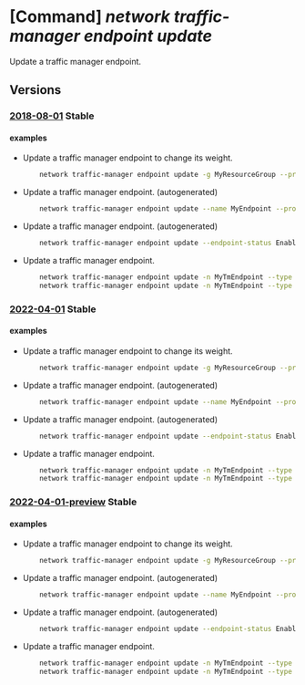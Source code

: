 # [Command] _network traffic-manager endpoint update_

Update a traffic manager endpoint.

## Versions

### [2018-08-01](/Resources/mgmt-plane/L3N1YnNjcmlwdGlvbnMve30vcmVzb3VyY2Vncm91cHMve30vcHJvdmlkZXJzL21pY3Jvc29mdC5uZXR3b3JrL3RyYWZmaWNtYW5hZ2VycHJvZmlsZXMve30ve30ve30=/2018-08-01.xml) **Stable**

<!-- mgmt-plane /subscriptions/{}/resourcegroups/{}/providers/microsoft.network/trafficmanagerprofiles/{}/{}/{} 2018-08-01 -->

#### examples

- Update a traffic manager endpoint to change its weight.
    ```bash
        network traffic-manager endpoint update -g MyResourceGroup --profile-name MyTmProfile -n MyEndpoint --weight 20 --type azureEndpoints
    ```

- Update a traffic manager endpoint. (autogenerated)
    ```bash
        network traffic-manager endpoint update --name MyEndpoint --profile-name MyTmProfile --resource-group MyResourceGroup --target webserver.mysite.com --type azureEndpoints
    ```

- Update a traffic manager endpoint. (autogenerated)
    ```bash
        network traffic-manager endpoint update --endpoint-status Enabled --name MyEndpoint --profile-name MyTmProfile --resource-group MyResourceGroup --type azureEndpoints
    ```

- Update a traffic manager endpoint.
    ```bash
        network traffic-manager endpoint update -n MyTmEndpoint --type azureEndpoints --profile-name MyTmProfile -g MyResourceGroup --subnets [{first:10.0.0.0,scope:24}]
        network traffic-manager endpoint update -n MyTmEndpoint --type azureEndpoints --profile-name MyTmProfile -g MyResourceGroup --subnets [{first:10.0.0.0,last:11.0.0.0}]
    ```

### [2022-04-01](/Resources/mgmt-plane/L3N1YnNjcmlwdGlvbnMve30vcmVzb3VyY2Vncm91cHMve30vcHJvdmlkZXJzL21pY3Jvc29mdC5uZXR3b3JrL3RyYWZmaWNtYW5hZ2VycHJvZmlsZXMve30ve30ve30=/2022-04-01.xml) **Stable**

<!-- mgmt-plane /subscriptions/{}/resourcegroups/{}/providers/microsoft.network/trafficmanagerprofiles/{}/{}/{} 2022-04-01 -->

#### examples

- Update a traffic manager endpoint to change its weight.
    ```bash
        network traffic-manager endpoint update -g MyResourceGroup --profile-name MyTmProfile -n MyEndpoint --weight 20 --type azureEndpoints
    ```

- Update a traffic manager endpoint. (autogenerated)
    ```bash
        network traffic-manager endpoint update --name MyEndpoint --profile-name MyTmProfile --resource-group MyResourceGroup --target webserver.mysite.com --type azureEndpoints
    ```

- Update a traffic manager endpoint. (autogenerated)
    ```bash
        network traffic-manager endpoint update --endpoint-status Enabled --name MyEndpoint --profile-name MyTmProfile --resource-group MyResourceGroup --type azureEndpoints
    ```

- Update a traffic manager endpoint.
    ```bash
        network traffic-manager endpoint update -n MyTmEndpoint --type azureEndpoints --profile-name MyTmProfile -g MyResourceGroup --subnets [{first:10.0.0.0,scope:24}]
        network traffic-manager endpoint update -n MyTmEndpoint --type azureEndpoints --profile-name MyTmProfile -g MyResourceGroup --subnets [{first:10.0.0.0,last:11.0.0.0}]
    ```

### [2022-04-01-preview](/Resources/mgmt-plane/L3N1YnNjcmlwdGlvbnMve30vcmVzb3VyY2Vncm91cHMve30vcHJvdmlkZXJzL21pY3Jvc29mdC5uZXR3b3JrL3RyYWZmaWNtYW5hZ2VycHJvZmlsZXMve30ve30ve30=/2022-04-01-preview.xml) **Stable**

<!-- mgmt-plane /subscriptions/{}/resourcegroups/{}/providers/microsoft.network/trafficmanagerprofiles/{}/{}/{} 2022-04-01-preview -->

#### examples

- Update a traffic manager endpoint to change its weight.
    ```bash
        network traffic-manager endpoint update -g MyResourceGroup --profile-name MyTmProfile -n MyEndpoint --weight 20 --type azureEndpoints
    ```

- Update a traffic manager endpoint. (autogenerated)
    ```bash
        network traffic-manager endpoint update --name MyEndpoint --profile-name MyTmProfile --resource-group MyResourceGroup --target webserver.mysite.com --type azureEndpoints
    ```

- Update a traffic manager endpoint. (autogenerated)
    ```bash
        network traffic-manager endpoint update --endpoint-status Enabled --name MyEndpoint --profile-name MyTmProfile --resource-group MyResourceGroup --type azureEndpoints
    ```

- Update a traffic manager endpoint.
    ```bash
        network traffic-manager endpoint update -n MyTmEndpoint --type azureEndpoints --profile-name MyTmProfile -g MyResourceGroup --subnets [{first:10.0.0.0,scope:24}]
        network traffic-manager endpoint update -n MyTmEndpoint --type azureEndpoints --profile-name MyTmProfile -g MyResourceGroup --subnets [{first:10.0.0.0,last:11.0.0.0}]
    ```
